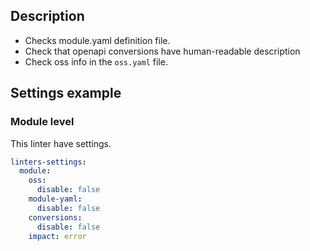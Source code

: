 ## Description

- Checks module.yaml definition file.
- Check that openapi conversions have human-readable description
- Check oss info in the `oss.yaml` file.

## Settings example

### Module level

This linter have settings. 

```yaml
linters-settings:
  module:
    oss:
      disable: false
    module-yaml:
      disable: false
    conversions:
      disable: false
    impact: error
```

